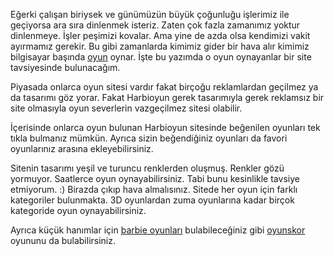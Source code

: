 </a>Eğerki çalışan biriysek ve günümüzün büyük çoğunluğu işlerimiz ile geçiyorsa ara sıra dinlenmek isteriz. Zaten çok fazla zamanımız yoktur dinlenmeye. İşler peşimizi kovalar. Ama yine de azda olsa kendimizi vakit ayırmamız gerekir. Bu gibi zamanlarda kimimiz gider bir hava alır kimimiz bilgisayar başında <a href="http://www.harbioyun.net" title="oyun" target="_blank">oyun</a> oynar. İşte bu yazımda o oyun oynayanlar bir site tavsiyesinde bulunacağım.</p>
<p>Piyasada onlarca oyun sitesi vardır fakat birçoğu reklamlardan geçilmez ya da tasarımı göz yorar. Fakat Harbioyun gerek tasarımıyla gerek reklamsız bir site olmasıyla oyun severlerin vazgeçilmez sitesi olabilir.</p>
<p>İçerisinde onlarca oyun bulunan Harbioyun sitesinde beğenilen oyunları tek tıkla bulmanız mümkün. Ayrıca sizin beğendiğiniz oyunları da favori oyunlarınız arasına ekleyebilirsiniz.</p>
<p>Sitenin tasarımı yeşil ve turuncu renklerden oluşmuş. Renkler gözü yormuyor. Saatlerce oyun oynayabilirsiniz. Tabi bunu kesinlikle tavsiye etmiyorum. :) Birazda çıkıp hava almalısınız. Sitede her oyun için farklı kategoriler bulunmakta. 3D oyunlardan zuma oyunlarına kadar birçok kategoride oyun oynayabilirsiniz.</p>
<p>Ayrıca küçük hanımlar için <a href="http://www.harbioyun.net/barbie-oyunlari.html" title="barbie oyunları" target="_blank">barbie oyunları</a> bulabileceğiniz gibi <a href="http://www.harbioyun.net/oyun-skor.html" title="oyunskor" target="_blank">oyunskor</a> oyununu da bulabilirsiniz.</p>
</div>
